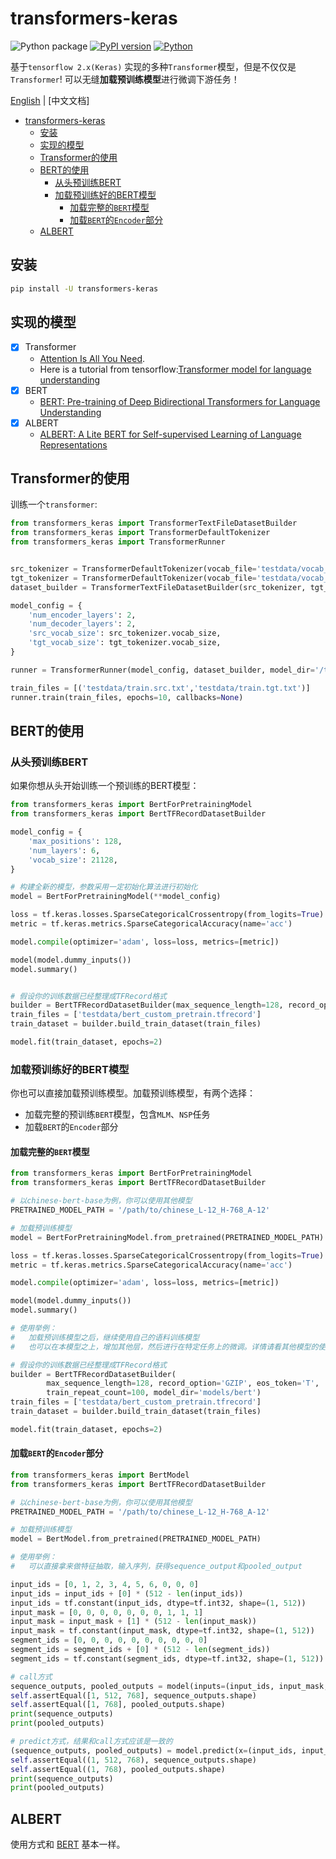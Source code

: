 # transformers-keras

![Python package](https://github.com/luozhouyang/transformers-keras/workflows/Python%20package/badge.svg)
[![PyPI version](https://badge.fury.io/py/transformers-keras.svg)](https://badge.fury.io/py/transformers-keras)
[![Python](https://img.shields.io/pypi/pyversions/transformers-keras.svg?style=plastic)](https://badge.fury.io/py/transformers-keras)


基于`tensorflow 2.x(Keras)` 实现的多种`Transformer`模型，但是不仅仅是`Transformer`! 可以无缝**加载预训练模型**进行微调下游任务！

[English](README.md) | [中文文档]

- [transformers-keras](#transformers-keras)
  - [安装](#安装)
  - [实现的模型](#实现的模型)
  - [Transformer的使用](#transformer的使用)
  - [BERT的使用](#bert的使用)
    - [从头预训练BERT](#从头预训练bert)
    - [加载预训练好的BERT模型](#加载预训练好的bert模型)
      - [加载完整的`BERT`模型](#加载完整的bert模型)
      - [加载`BERT`的`Encoder`部分](#加载bert的encoder部分)
  - [ALBERT](#albert)

## 安装

```bash
pip install -U transformers-keras
```

## 实现的模型

- [x] Transformer
  * [Attention Is All You Need](https://arxiv.org/abs/1706.03762). 
  * Here is a tutorial from tensorflow:[Transformer model for language understanding](https://www.tensorflow.org/beta/tutorials/text/transformer)
- [x] BERT
  * [BERT: Pre-training of Deep Bidirectional Transformers for Language Understanding](https://arxiv.org/abs/1810.04805)
- [x] ALBERT
  * [ALBERT: A Lite BERT for Self-supervised Learning of Language Representations](https://arxiv.org/abs/1909.11942)


## Transformer的使用

训练一个`transformer`:

```python
from transformers_keras import TransformerTextFileDatasetBuilder
from transformers_keras import TransformerDefaultTokenizer
from transformers_keras import TransformerRunner


src_tokenizer = TransformerDefaultTokenizer(vocab_file='testdata/vocab_src.txt')
tgt_tokenizer = TransformerDefaultTokenizer(vocab_file='testdata/vocab_tgt.txt')
dataset_builder = TransformerTextFileDatasetBuilder(src_tokenizer, tgt_tokenizer)

model_config = {
    'num_encoder_layers': 2,
    'num_decoder_layers': 2,
    'src_vocab_size': src_tokenizer.vocab_size,
    'tgt_vocab_size': tgt_tokenizer.vocab_size,
}

runner = TransformerRunner(model_config, dataset_builder, model_dir='/tmp/transformer')

train_files = [('testdata/train.src.txt','testdata/train.tgt.txt')]
runner.train(train_files, epochs=10, callbacks=None)

```


## BERT的使用


### 从头预训练BERT

如果你想从头开始训练一个预训练的BERT模型：

```python
from transformers_keras import BertForPretrainingModel
from transformers_keras import BertTFRecordDatasetBuilder

model_config = {
    'max_positions': 128,
    'num_layers': 6,
    'vocab_size': 21128,
}

# 构建全新的模型，参数采用一定初始化算法进行初始化
model = BertForPretrainingModel(**model_config)

loss = tf.keras.losses.SparseCategoricalCrossentropy(from_logits=True)
metric = tf.keras.metrics.SparseCategoricalAccuracy(name='acc')

model.compile(optimizer='adam', loss=loss, metrics=[metric])

model(model.dummy_inputs())
model.summary()


# 假设你的训练数据已经整理成TFRecord格式
builder = BertTFRecordDatasetBuilder(max_sequence_length=128, record_option='GZIP')
train_files = ['testdata/bert_custom_pretrain.tfrecord']
train_dataset = builder.build_train_dataset(train_files)

model.fit(train_dataset, epochs=2)
```

### 加载预训练好的BERT模型

你也可以直接加载预训练模型。加载预训练模型，有两个选择：

* 加载完整的预训练`BERT`模型，包含`MLM`、`NSP`任务
* 加载`BERT`的`Encoder`部分


#### 加载完整的`BERT`模型

```python
from transformers_keras import BertForPretrainingModel
from transformers_keras import BertTFRecordDatasetBuilder

# 以chinese-bert-base为例，你可以使用其他模型
PRETRAINED_MODEL_PATH = '/path/to/chinese_L-12_H-768_A-12'

# 加载预训练模型
model = BertForPretrainingModel.from_pretrained(PRETRAINED_MODEL_PATH)

loss = tf.keras.losses.SparseCategoricalCrossentropy(from_logits=True)
metric = tf.keras.metrics.SparseCategoricalAccuracy(name='acc')

model.compile(optimizer='adam', loss=loss, metrics=[metric])

model(model.dummy_inputs())
model.summary()

# 使用举例：
#   加载预训练模型之后，继续使用自己的语料训练模型
#   也可以在本模型之上，增加其他层，然后进行在特定任务上的微调。详情请看其他模型的使用方法

# 假设你的训练数据已经整理成TFRecord格式
builder = BertTFRecordDatasetBuilder(
        max_sequence_length=128, record_option='GZIP', eos_token='T',
        train_repeat_count=100, model_dir='models/bert')
train_files = ['testdata/bert_custom_pretrain.tfrecord']
train_dataset = builder.build_train_dataset(train_files)

model.fit(train_dataset, epochs=2)
```

#### 加载`BERT`的`Encoder`部分

```python
from transformers_keras import BertModel
from transformers_keras import BertTFRecordDatasetBuilder

# 以chinese-bert-base为例，你可以使用其他模型
PRETRAINED_MODEL_PATH = '/path/to/chinese_L-12_H-768_A-12'

# 加载预训练模型
model = BertModel.from_pretrained(PRETRAINED_MODEL_PATH)

# 使用举例：
#   可以直接拿来做特征抽取，输入序列，获得sequence_output和pooled_output

input_ids = [0, 1, 2, 3, 4, 5, 6, 0, 0, 0]
input_ids = input_ids + [0] * (512 - len(input_ids))
input_ids = tf.constant(input_ids, dtype=tf.int32, shape=(1, 512))
input_mask = [0, 0, 0, 0, 0, 0, 0, 1, 1, 1]
input_mask = input_mask + [1] * (512 - len(input_mask))
input_mask = tf.constant(input_mask, dtype=tf.int32, shape=(1, 512))
segment_ids = [0, 0, 0, 0, 0, 0, 0, 0, 0, 0]
segment_ids = segment_ids + [0] * (512 - len(segment_ids))
segment_ids = tf.constant(segment_ids, dtype=tf.int32, shape=(1, 512))

# call方式
sequence_outputs, pooled_outputs = model(inputs=(input_ids, input_mask, segment_ids))
self.assertEqual([1, 512, 768], sequence_outputs.shape)
self.assertEqual([1, 768], pooled_outputs.shape)
print(sequence_outputs)
print(pooled_outputs)

# predict方式，结果和call方式应该是一致的
(sequence_outputs, pooled_outputs) = model.predict(x=(input_ids, input_mask, segment_ids))
self.assertEqual((1, 512, 768), sequence_outputs.shape)
self.assertEqual((1, 768), pooled_outputs.shape)
print(sequence_outputs)
print(pooled_outputs)
```

## ALBERT

使用方式和 [BERT](#bert的使用) 基本一样。

